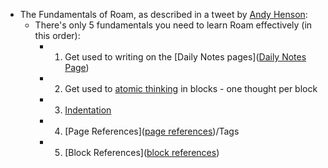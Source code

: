 - The Fundamentals of Roam, as described in a tweet by [Andy Henson](<Andy Henson.md>):
    - There's only 5 fundamentals you need to learn Roam effectively (in this order):
        - 1. Get used to writing on the [Daily Notes pages]([Daily Notes Page](<Daily Notes Page.md>))
        - 2. Get used to [atomic thinking](<atomic thinking.md>) in blocks - one thought per block
        - 3. [Indentation]([indentation](<indentation.md>))
        - 4. [Page References]([page references](<page references.md>))/Tags
        - 5. [Block References]([block references](<block references.md>))
